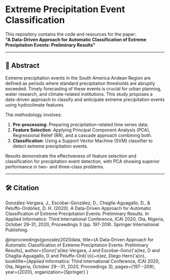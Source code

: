 # Extreme Precipitation Event Classification  

This repository contains the code and resources for the paper:  
**"A Data-Driven Approach for Automatic Classification of Extreme Precipitation Events: Preliminary Results"**  

---

## 📄 Abstract  
Extreme precipitation events in the South America Andean Region are defined as periods where standard precipitation thresholds are abruptly exceeded. Timely forecasting of these events is crucial for urban planning, water research, and climate-related institutions. This study proposes a data-driven approach to classify and anticipate extreme precipitation events using hydroclimate features.  

The methodology involves:  
1. **Pre-processing**: Preparing precipitation-related time series data.  
2. **Feature Selection**: Applying Principal Component Analysis (PCA), Regressional Relief (RR), and a cascade approach combining both.  
3. **Classification**: Using a Support Vector Machine (SVM) classifier to detect extreme precipitation events.  

Results demonstrate the effectiveness of feature selection and classification for precipitation event detection, with PCA showing superior performance in two- and three-class problems.  

---

## 🛠️ Citation
González-Vergara, J., Escobar-González, D., Chaglla-Aguagallo, D., & Peluffo-Ordóñez, D. H. (2020). A Data-Driven Approach for Automatic Classification of Extreme Precipitation Events: Preliminary Results. In Applied Informatics: Third International Conference, ICAI 2020, Ota, Nigeria, October 29–31, 2020, Proceedings 3 (pp. 197-209). Springer International Publishing.

@inproceedings{gonzalez2020data,
  title={A Data-Driven Approach for Automatic Classification of Extreme Precipitation Events: Preliminary Results},
  author={Gonz{\'a}lez-Vergara, J and Escobar-Gonz{\'a}lez, D and Chaglla-Aguagallo, D and Peluffo-Ord{\'o}{\~n}ez, Diego Hern{\'a}n},
  booktitle={Applied Informatics: Third International Conference, ICAI 2020, Ota, Nigeria, October 29--31, 2020, Proceedings 3},
  pages={197--209},
  year={2020},
  organization={Springer}
}
